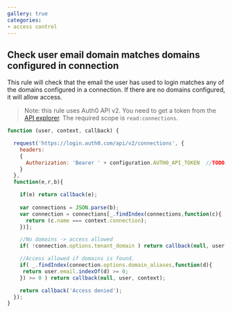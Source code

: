 ```yaml
---
gallery: true
categories:
- access control
---
```

## Check user email domain matches domains configured in connection

This rule will check that the email the user has used to login matches any of the domains configured in a connection. If there are no domains configured, it will allow access.

> Note: this rule uses Auth0 API v2. You need to get a token from the [API explorer](https://auth0.com/docs/apiv2). The required scope is `read:connections`.

```js
function (user, context, callback) {

  request('https://login.auth0.com/api/v2/connections', {
    headers:
    {
      Authorization: 'Bearer ' + configuration.AUTH0_API_TOKEN  //TODO: replace with your own Auth0 APIv2 token
    }  
  },
  function(e,r,b){

    if(e) return callback(e);
    
    var connections = JSON.parse(b);
    var connection = connections[_.findIndex(connections,function(c){
      return (c.name === context.connection);
    })];

    //No domains -> access allowed
    if( !connection.options.tenant_domain ) return callback(null, user, context);

    //Access allowed if domains is found.
    if( _.findIndex(connection.options.domain_aliases,function(d){
     return user.email.indexOf(d) >= 0; 
    }) >= 0 ) return callback(null, user, context);

    return callback('Access denied');
  });
}
